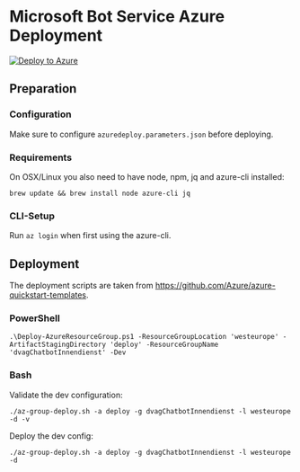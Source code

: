 # Microsoft Bot Service Azure Deployment
[![Deploy to Azure][Deploy Button]][Deploy deploy]

[Deploy Button]: https://azuredeploy.net/deploybutton.png
[Deploy deploy]: https://azuredeploy.net

## Preparation
### Configuration
Make sure to configure `azuredeploy.parameters.json` before deploying.

### Requirements
On OSX/Linux you also need to have node, npm, jq and azure-cli installed:

    brew update && brew install node azure-cli jq

### CLI-Setup
Run `az login` when first using the azure-cli.

## Deployment
The deployment scripts are taken from https://github.com/Azure/azure-quickstart-templates.
### PowerShell
    .\Deploy-AzureResourceGroup.ps1 -ResourceGroupLocation 'westeurope' -ArtifactStagingDirectory 'deploy' -ResourceGroupName 'dvagChatbotInnendienst' -Dev

### Bash
Validate the dev configuration:

    ./az-group-deploy.sh -a deploy -g dvagChatbotInnendienst -l westeurope -d -v
Deploy the dev config:

    ./az-group-deploy.sh -a deploy -g dvagChatbotInnendienst -l westeurope -d

